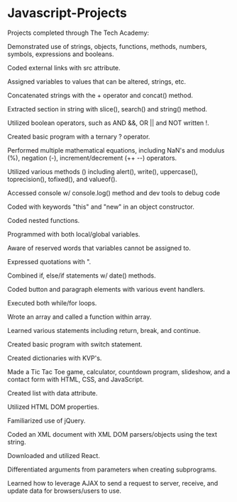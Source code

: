 # Javascript-Projects

Projects completed through The Tech Academy:

Demonstrated use of strings, objects, functions, methods, numbers, symbols, expressions and booleans.

Coded external links with src attribute.

Assigned variables to values that can be altered, strings, etc.

Concatenated strings with the + operator and concat() method.

Extracted section in string with slice(), search() and string() method.  

Utilized boolean operators, such as AND &&, OR || and NOT written !.

Created basic program with a ternary ? operator.

Performed multiple mathematical equations, including NaN's and modulus (%), negation (-), increment/decrement (++ --) operators.

Utilized various methods () including alert(), write(), uppercase(), toprecision(), tofixed(), and valueof().

Accessed console w/ console.log() method and dev tools to debug code

Coded with keywords "this" and "new" in an object constructor.

Coded nested functions. 

Programmed with both local/global variables.

Aware of reserved words that variables cannot be assigned to.

Expressed quotations with \".

Combined if, else/if statements w/ date() methods.

Coded button and paragraph elements with various event handlers.

Executed both while/for loops.

Wrote an array and called a function within array.

Learned various statements including return, break, and continue.

Created basic program with switch statement.

Created dictionaries with KVP's.

Made a Tic Tac Toe game, calculator, countdown program, slideshow, and a contact form with HTML, CSS, and JavaScript.

Created list with data attribute.

Utilized HTML DOM properties.

Familiarized use of jQuery.

Coded an XML document with XML DOM parsers/objects using the text string.

Downloaded and utilized React.

Differentiated arguments from parameters when creating subprograms.

Learned how to leverage AJAX to send a request to server, receive, and update data for browsers/users to use.

